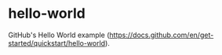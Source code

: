 # hello-world
GitHub's Hello World example (https://docs.github.com/en/get-started/quickstart/hello-world).
